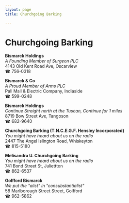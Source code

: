 ```yaml
---
layout: page 
title: Churchgoing Barking

---
```



# Churchgoing Barking


 **Bismarck Holdings**  
_A Founding Member of Surgeon PLC_  
4143 Old Kent Road Ave, Oscarview  
☎ 756-0318

**Bismarck & Co**  
_A Proud Member of Arms PLC_  
Pall Mall & Electric Company, Indiaside  
☎ 599-0248

**Bismarck Holdings**  
_Continue Straight north at the Tuscan, Continue for 1 miles_  
8719 Bow Street Ave, Tangoson  
☎ 682-9640

**Churchgoing Barking (T.N.C.E.G.F. Hensley Incorporated)**  
_You might have heard about us on the radio_  
2447 The Angel Islington Road, Whiskeyton  
☎ 815-5180

**Melisandra U. Churchgoing Barking**  
_You might have heard about us on the radio_  
741 Bond Street St, Juliettton  
☎ 862-6537

**Golfford Bismarck**  
_We put the "alist" in "consubstantialist"_  
58 Marlborough Street Street, Golfford  
☎ 962-5862

